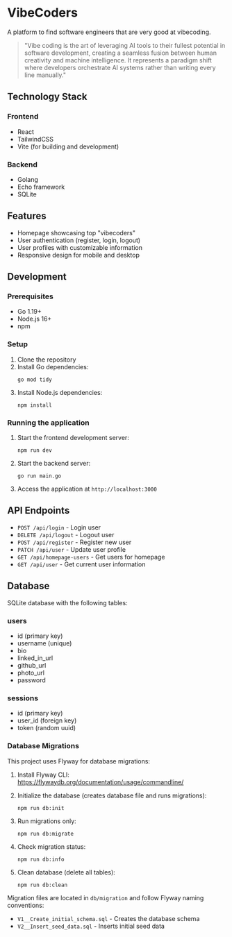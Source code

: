 # VibeCoders

A platform to find software engineers that are very good at vibecoding.

> "Vibe coding is the art of leveraging AI tools to their fullest potential in software development, creating a seamless fusion between human creativity and machine intelligence. It represents a paradigm shift where developers orchestrate AI systems rather than writing every line manually."

## Technology Stack

### Frontend
- React
- TailwindCSS
- Vite (for building and development)

### Backend
- Golang
- Echo framework
- SQLite

## Features

- Homepage showcasing top "vibecoders"
- User authentication (register, login, logout)
- User profiles with customizable information
- Responsive design for mobile and desktop

## Development

### Prerequisites

- Go 1.19+
- Node.js 16+
- npm

### Setup

1. Clone the repository
2. Install Go dependencies:
   ```
   go mod tidy
   ```
3. Install Node.js dependencies:
   ```
   npm install
   ```

### Running the application

1. Start the frontend development server:
   ```
   npm run dev
   ```

2. Start the backend server:
   ```
   go run main.go
   ```

3. Access the application at `http://localhost:3000`

## API Endpoints

- `POST /api/login` - Login user
- `DELETE /api/logout` - Logout user
- `POST /api/register` - Register new user
- `PATCH /api/user` - Update user profile
- `GET /api/homepage-users` - Get users for homepage
- `GET /api/user` - Get current user information

## Database

SQLite database with the following tables:

### users
- id (primary key)
- username (unique)
- bio
- linked_in_url
- github_url
- photo_url
- password

### sessions
- id (primary key)
- user_id (foreign key)
- token (random uuid)

### Database Migrations

This project uses Flyway for database migrations:

1. Install Flyway CLI: https://flywaydb.org/documentation/usage/commandline/

2. Initialize the database (creates database file and runs migrations):
   ```
   npm run db:init
   ```

3. Run migrations only:
   ```
   npm run db:migrate
   ```

4. Check migration status:
   ```
   npm run db:info
   ```

5. Clean database (delete all tables):
   ```
   npm run db:clean
   ```

Migration files are located in `db/migration` and follow Flyway naming conventions:
- `V1__Create_initial_schema.sql` - Creates the database schema
- `V2__Insert_seed_data.sql` - Inserts initial seed data